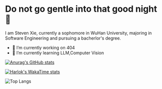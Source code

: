 # Do not go gentle into that good night 👋

I am Steven Xie, currently a sophomore in WuHan University, majoring in Software Engineering and pursuing a bacherlor's degree.

- 🔭 I’m currently working on 404
- 🌱 I’m currently learning LLM,Computer Vision

[![Anurag's GitHub stats](https://github-readme-stats.vercel.app/api?username=Dige945&show_icons=true&theme=radical)](https://github.com/Dige945/github-readme-stats)

[![Harlok's WakaTime stats](https://github-readme-stats.vercel.app/api/wakatime?username=Dige945)](https://github.com/anuraghazra/github-readme-stats)

![Top Langs](https://github-readme-stats.vercel.app/api/top-langs/?username=Dige945&layout=compact)


